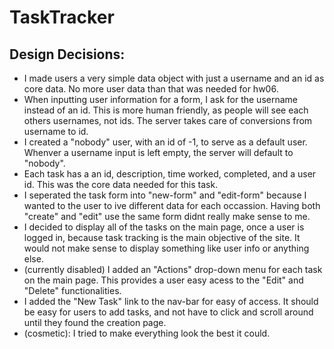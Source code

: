 # TaskTracker

## Design Decisions:
* I made users a very simple data object with just a username and an id as core data. No more user data than that was needed for hw06.
* When inputting user information for a form, I ask for the username instead of an id. This is more human friendly, as people will see each others usernames, not ids. The server takes care of conversions from username to id.
* I created a "nobody" user, with an id of -1, to serve as a default user. Whenver a username input is left empty, the server will default to "nobody".
* Each task has a an id, description, time worked, completed, and a user id. This was the core data needed for this task.
* I seperated the task form into "new-form" and "edit-form" because I wanted to the user to ive different data for each occassion. Having both "create" and "edit" use the same form didnt really make sense to me.
* I decided to display all of the tasks on the main page, once a user is logged in, because task tracking is the main objective of the site. It would not make sense to display something like user info or anything else.
* (currently disabled) I added an "Actions" drop-down menu for each task on the main page. This provides a user easy acess to the "Edit" and "Delete" functionalities.
* I added the "New Task" link to the nav-bar for easy of access. It should be easy for users to add tasks, and not have to click and scroll around until they found the creation page.
* (cosmetic): I tried to make everything look the best it could.
